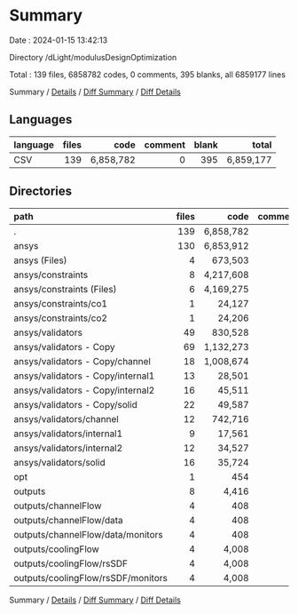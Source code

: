 # Summary

Date : 2024-01-15 13:42:13

Directory /dLight/modulusDesignOptimization

Total : 139 files,  6858782 codes, 0 comments, 395 blanks, all 6859177 lines

Summary / [Details](details.md) / [Diff Summary](diff.md) / [Diff Details](diff-details.md)

## Languages
| language | files | code | comment | blank | total |
| :--- | ---: | ---: | ---: | ---: | ---: |
| CSV | 139 | 6,858,782 | 0 | 395 | 6,859,177 |

## Directories
| path | files | code | comment | blank | total |
| :--- | ---: | ---: | ---: | ---: | ---: |
| . | 139 | 6,858,782 | 0 | 395 | 6,859,177 |
| ansys | 130 | 6,853,912 | 0 | 386 | 6,854,298 |
| ansys (Files) | 4 | 673,503 | 0 | 8 | 673,511 |
| ansys/constraints | 8 | 4,217,608 | 0 | 24 | 4,217,632 |
| ansys/constraints (Files) | 6 | 4,169,275 | 0 | 18 | 4,169,293 |
| ansys/constraints/co1 | 1 | 24,127 | 0 | 3 | 24,130 |
| ansys/constraints/co2 | 1 | 24,206 | 0 | 3 | 24,209 |
| ansys/validators | 49 | 830,528 | 0 | 147 | 830,675 |
| ansys/validators - Copy | 69 | 1,132,273 | 0 | 207 | 1,132,480 |
| ansys/validators - Copy/channel | 18 | 1,008,674 | 0 | 54 | 1,008,728 |
| ansys/validators - Copy/internal1 | 13 | 28,501 | 0 | 39 | 28,540 |
| ansys/validators - Copy/internal2 | 16 | 45,511 | 0 | 48 | 45,559 |
| ansys/validators - Copy/solid | 22 | 49,587 | 0 | 66 | 49,653 |
| ansys/validators/channel | 12 | 742,716 | 0 | 36 | 742,752 |
| ansys/validators/internal1 | 9 | 17,561 | 0 | 27 | 17,588 |
| ansys/validators/internal2 | 12 | 34,527 | 0 | 36 | 34,563 |
| ansys/validators/solid | 16 | 35,724 | 0 | 48 | 35,772 |
| opt | 1 | 454 | 0 | 1 | 455 |
| outputs | 8 | 4,416 | 0 | 8 | 4,424 |
| outputs/channelFlow | 4 | 408 | 0 | 4 | 412 |
| outputs/channelFlow/data | 4 | 408 | 0 | 4 | 412 |
| outputs/channelFlow/data/monitors | 4 | 408 | 0 | 4 | 412 |
| outputs/coolingFlow | 4 | 4,008 | 0 | 4 | 4,012 |
| outputs/coolingFlow/rsSDF | 4 | 4,008 | 0 | 4 | 4,012 |
| outputs/coolingFlow/rsSDF/monitors | 4 | 4,008 | 0 | 4 | 4,012 |

Summary / [Details](details.md) / [Diff Summary](diff.md) / [Diff Details](diff-details.md)